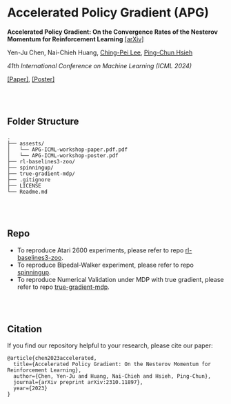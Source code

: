 # Accelerated Policy Gradient (APG)
**Accelerated Policy Gradient: On the Convergence Rates of the Nesterov Momentum for Reinforcement Learning** [\[arXiv\]](https://arxiv.org/abs/2310.11897)

Yen-Ju Chen, Nai-Chieh Huang, [Ching-Pei Lee](https://leepei.github.io), [Ping-Chun Hsieh](https://pinghsieh.github.io/)

*41th International Conference on Machine Learning (ICML 2024)*

[\[Paper\]](./assests/APG-ICML-workshop-paper.pdf.pdf), [\[Poster\]](./assests/APG-ICML-workshop-poster.pdf)


<br/><br/>
## Folder Structure
```
.
├── assests/
│   └── APG-ICML-workshop-paper.pdf.pdf
│   └── APG-ICML-workshop-poster.pdf
├── rl-baselines3-zoo/
├── spinningup/
├── true-gradient-mdp/
├── .gitignore
├── LICENSE
└── Readme.md
```

<br/><br/>
## Repo
- To reproduce Atari 2600 experiments, please refer to repo [rl-baselines3-zoo](./rl-baselines3-zoo).
- To reproduce Bipedal-Walker experiment, please refer to repo [spinningup](./spinningup).
- To reproduce Numerical Validation under MDP with true gradient, please refer to repo [true-gradient-mdp](./true-gradient-mdp).

<br/><br/>
## Citation
If you find our repository helpful to your research, please cite our paper:

```
@article{chen2023accelerated,
  title={Accelerated Policy Gradient: On the Nesterov Momentum for Reinforcement Learning},
  author={Chen, Yen-Ju and Huang, Nai-Chieh and Hsieh, Ping-Chun},
  journal={arXiv preprint arXiv:2310.11897},
  year={2023}
}
```
